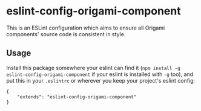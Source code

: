 # eslint-config-origami-component

This is an ESLint configuration which aims to ensure all Origami components' source code is consistent in style.

## Usage

Install this package somewhere your eslint can find it (`npm
install -g eslint-config-origami-component` if your eslint is installed with
`-g` too), and put
this in your `.eslintrc` or wherever you keep your project's eslint
config:

```
{
    "extends": "eslint-config-origami-component"
}
```

